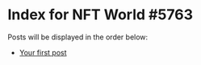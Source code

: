 # Index for NFT World #5763
Posts will be displayed in the order below:

- [Your first post](./001-first.md)

